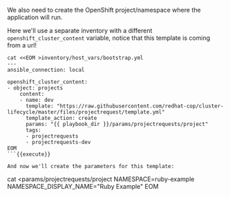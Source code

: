 We also need to create the OpenShift project/namespace where the application will run.

Here we'll use a separate inventory with a different `openshift_cluster_content` variable, notice that this template is coming from a url!

```
cat <<EOM >inventory/host_vars/bootstrap.yml
---
ansible_connection: local

openshift_cluster_content:
- object: projects
    content:
    - name: dev
      template: "https://raw.githubusercontent.com/redhat-cop/cluster-lifecycle/master/files/projectrequest/template.yml"
      template_action: create
      params: "{{ playbook_dir }}/params/projectrequests/project"
      tags:
      - projectrequests
      - projectrequests-dev
EOM
```{{execute}}

And now we'll create the parameters for this template:

```
cat <<EOM >params/projectrequests/project
NAMESPACE=ruby-example
NAMESPACE_DISPLAY_NAME="Ruby Example"
EOM
```{{execute}}

